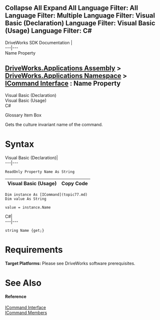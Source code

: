 Collapse All Expand All Language Filter: All  Language Filter: Multiple  Language Filter: Visual Basic (Declaration) Language Filter: Visual Basic (Usage) Language Filter: C#  
---  
DriveWorks SDK Documentation  |   
---|---  
Name Property   
  
[DriveWorks.Applications Assembly](topic13.md) > [DriveWorks.Applications Namespace](topic16.md) > [ICommand Interface](topic77.md) : Name Property  
---  
  
Visual Basic (Declaration)    
Visual Basic (Usage)    
C# 

Glossary Item Box

Gets the culture invariant name of the command. 

# Syntax

Visual Basic (Declaration)|   
---|---  
      
    
    ReadOnly Property Name As String  
  
Visual Basic (Usage)| Copy Code  
---|---  
      
    
    Dim instance As [ICommand](topic77.md)
    Dim value As String
     
    value = instance.Name  
  
C#|   
---|---  
      
    
    string Name {get;}  
  
# Requirements

**Target Platforms:** Please see DriveWorks software prerequisites.

# See Also

#### Reference

[ICommand Interface](topic77.md)   
[ICommand Members](topic78.md)


